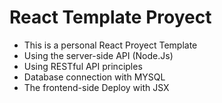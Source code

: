 # React Template Proyect

- This is a personal React Proyect Template
- Using the server-side API (Node.Js)
- Using RESTful API principles
- Database connection with MYSQL
- The frontend-side Deploy with JSX
